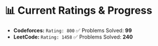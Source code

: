 # 📊 Current Ratings & Progress

- **Codeforces:** `Rating: 800`  ✅ Problems Solved: **99**
- **LeetCode:** `Rating: 1458`  ✅ Problems Solved: **240**
